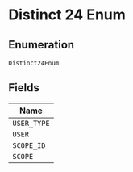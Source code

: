 
# Distinct 24 Enum

## Enumeration

`Distinct24Enum`

## Fields

| Name |
|  --- |
| `USER_TYPE` |
| `USER` |
| `SCOPE_ID` |
| `SCOPE` |

